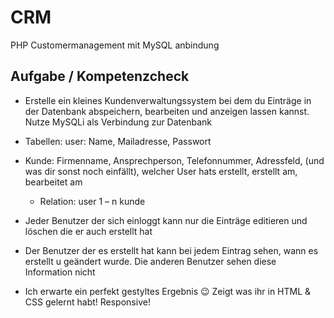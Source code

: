 # CRM
 PHP Customermanagement mit MySQL anbindung

## Aufgabe / Kompetenzcheck

* Erstelle ein kleines Kundenverwaltungssystem bei dem du Einträge in der Datenbank abspeichern, bearbeiten und anzeigen lassen kannst.
 Nutze MySQLi als Verbindung zur Datenbank

* Tabellen: user: Name, Mailadresse, Passwort

* Kunde: Firmenname, Ansprechperson, Telefonnummer, Adressfeld, (und was dir sonst noch einfällt), welcher User hats erstellt, erstellt am, bearbeitet am

  * Relation: user 1 – n kunde

* Jeder Benutzer der sich einloggt kann nur die Einträge editieren und löschen die er auch erstellt hat

* Der Benutzer der es erstellt hat kann bei jedem Eintrag sehen, wann es erstellt u geändert wurde. Die anderen Benutzer sehen diese Information nicht

* Ich erwarte ein perfekt gestyltes Ergebnis 😉
Zeigt was ihr in HTML & CSS gelernt habt!
Responsive!

